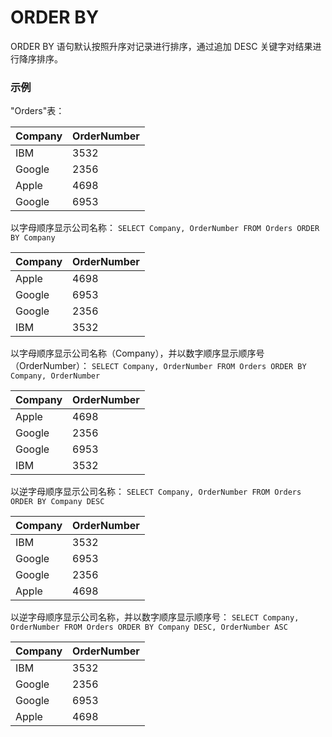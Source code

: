 ORDER BY
===

ORDER BY 语句默认按照升序对记录进行排序，通过追加 DESC 关键字对结果进行降序排序。

### 示例

"Orders"表：

| Company    | OrderNumber  |
|:-----------|:-------------|
| IBM        | 3532         |
| Google     | 2356         |
| Apple      | 4698         |
| Google     | 6953         |

以字母顺序显示公司名称：
`SELECT Company, OrderNumber FROM Orders ORDER BY Company`

| Company    | OrderNumber  |
|:-----------|:-------------|
| Apple      | 4698         |
| Google     | 6953         |
| Google     | 2356         |
| IBM        | 3532         |

以字母顺序显示公司名称（Company），并以数字顺序显示顺序号（OrderNumber）：
`SELECT Company, OrderNumber FROM Orders ORDER BY Company, OrderNumber`

| Company    | OrderNumber  |
|:-----------|:-------------|
| Apple      | 4698         |
| Google     | 2356         |
| Google     | 6953         |
| IBM        | 3532         |

以逆字母顺序显示公司名称：
`SELECT Company, OrderNumber FROM Orders ORDER BY Company DESC`

| Company    | OrderNumber  |
|:-----------|:-------------|
| IBM        | 3532         |
| Google     | 6953         |
| Google     | 2356         |
| Apple      | 4698         |

以逆字母顺序显示公司名称，并以数字顺序显示顺序号：
`SELECT Company, OrderNumber FROM Orders ORDER BY Company DESC, OrderNumber ASC`

| Company    | OrderNumber  |
|:-----------|:-------------|
| IBM        | 3532         |
| Google     | 2356         |
| Google     | 6953         |
| Apple      | 4698         |
